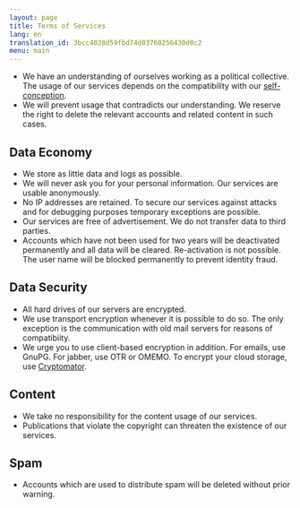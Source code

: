 ```yaml
---
layout: page
title: Terms of Services
lang: en
translation_id: 3bcc4028d59fbd74d03760256430d8c2
menu: main
---
```


 * We have an understanding of ourselves working as a political collective. The usage of our services depends on the compatibility with our [self-conception](https://www.systemli.org/about-us.html).
 * We will prevent usage that contradicts our understanding. We reserve the right to delete the relevant accounts and related content in such cases.

## Data Economy

 * We store as little data and logs as possible.
 * We will never ask you for your personal information. Our services are usable anonymously.
 * No IP addresses are retained. To secure our services against attacks and for debugging purposes temporary exceptions are possible.
 * Our services are free of advertisement. We do not transfer data to third parties.
 * Accounts which have not been used for two years will be deactivated permanently and all data will be cleared. Re-activation is not possible. The user name will be blocked permanently to prevent identity fraud.

## Data Security

 * All hard drives of our servers are encrypted.
 * We use transport encryption whenever it is possible to do so. The only exception is the communication with old mail servers for reasons of compatibiity. 
 * We urge you to use client-based encryption in addition. For emails, use GnuPG. For jabber, use OTR or OMEMO. To encrypt your cloud storage, use [Cryptomator](https://cryptomator.org/).

## Content

 * We take no responsibility for the content usage of our services.
 * Publications that violate the copyright can threaten the existence of our services.

## Spam

 * Accounts which are used to distribute spam will be deleted without prior warning.
